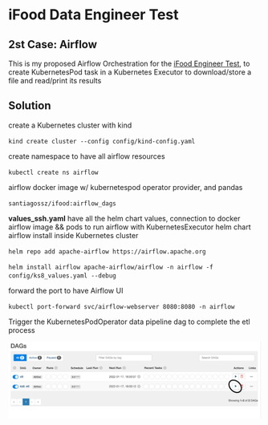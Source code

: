 # iFood Data Engineer Test

## 2st Case: Airflow

This is my proposed Airflow Orchestration for the [iFood Engineer Test](https://github.com/wiflore/ifood-data-engineering-test.git), to create KubernetesPod task
in a Kubernetes Executor to download/store a file and read/print its results



## Solution

create a Kubernetes cluster with kind

`kind create cluster --config config/kind-config.yaml`

create namespace to have all airflow resources 

`kubectl create ns airflow`

airflow docker image w/ kubernetespod operator provider, and pandas

`santiagossz/ifood:airflow_dags` 

**values_ssh.yaml** have all the helm chart values, connection to docker airflow image && pods to run airflow with KubernetesExecutor 
 helm chart airflow install inside Kubernetes cluster
 
 `helm repo add apache-airflow https://airflow.apache.org`

 `helm install airflow apache-airflow/airflow -n airflow -f config/ks8_values.yaml --debug `

forward the port to have Airflow UI

`kubectl port-forward svc/airflow-webserver 8080:8080 -n airflow`


Trigger the KubernetesPodOperator data pipeline dag to complete the etl process

![Trigger ks8_dag](/assets/dag.png)